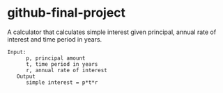 # github-final-project

A calculator that calculates simple interest given principal, annual rate of interest and time period in years.

    Input:
          p, principal amount
          t, time period in years
          r, annual rate of interest
       Output
          simple interest = p*t*r
